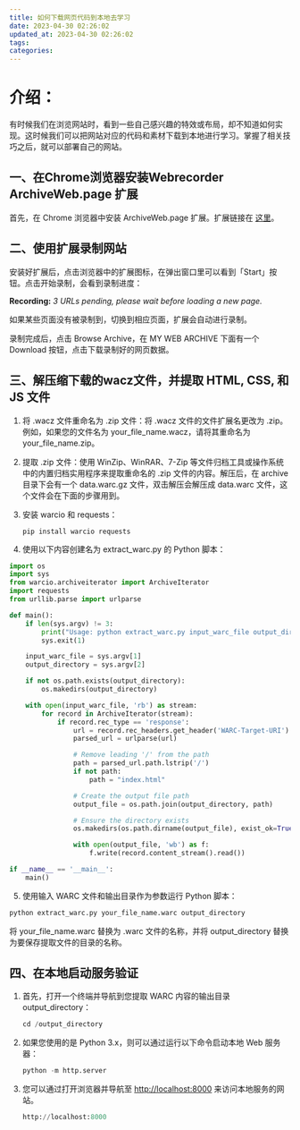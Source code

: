 ```yaml
---
title: 如何下载网页代码到本地去学习
date: 2023-04-30 02:26:02
updated_at: 2023-04-30 02:26:02
tags:
categories:
---
```




# 介绍：

有时候我们在浏览网站时，看到一些自己感兴趣的特效或布局，却不知道如何实现。这时候我们可以把网站对应的代码和素材下载到本地进行学习。掌握了相关技巧之后，就可以部署自己的网站。



## 一、在Chrome浏览器安装Webrecorder ArchiveWeb.page 扩展

首先，在 Chrome 浏览器中安装 ArchiveWeb.page 扩展。扩展链接在 [这里](https://chrome.google.com/webstore/detail/webrecorder-archivewebpag/fpeoodllldobpkbkabpblcfaogecpndd?hl=en-US)。



## 二、使用扩展录制网站

安装好扩展后，点击浏览器中的扩展图标，在弹出窗口里可以看到「Start」按钮。点击开始录制，会看到录制进度：

**Recording:** *3 URLs pending, please wait before loading a new page.*

如果某些页面没有被录制到，切换到相应页面，扩展会自动进行录制。

录制完成后，点击 Browse Archive，在 MY WEB ARCHIVE 下面有一个 Download 按钮，点击下载录制好的网页数据。



## 三、解压缩下载的wacz文件，并提取 HTML, CSS, 和 JS 文件

1. 将 .wacz 文件重命名为 .zip 文件：将 .wacz 文件的文件扩展名更改为 .zip。例如，如果您的文件名为 your_file_name.wacz，请将其重命名为 your_file_name.zip。

2. 提取 .zip 文件：使用 WinZip、WinRAR、7-Zip 等文件归档工具或操作系统中的内置归档实用程序来提取重命名的 .zip 文件的内容。解压后，在 archive 目录下会有一个 data.warc.gz 文件，双击解压会解压成 data.warc 文件，这个文件会在下面的步骤用到。

3. 安装 warcio 和 requests：

   ```
   pip install warcio requests
   ```

4. 使用以下内容创建名为 extract_warc.py 的 Python 脚本：

```python
import os
import sys
from warcio.archiveiterator import ArchiveIterator
import requests
from urllib.parse import urlparse

def main():
    if len(sys.argv) != 3:
        print("Usage: python extract_warc.py input_warc_file output_directory")
        sys.exit(1)

    input_warc_file = sys.argv[1]
    output_directory = sys.argv[2]

    if not os.path.exists(output_directory):
        os.makedirs(output_directory)

    with open(input_warc_file, 'rb') as stream:
        for record in ArchiveIterator(stream):
            if record.rec_type == 'response':
                url = record.rec_headers.get_header('WARC-Target-URI')
                parsed_url = urlparse(url)

                # Remove leading '/' from the path
                path = parsed_url.path.lstrip('/')
                if not path:
                    path = "index.html"

                # Create the output file path
                output_file = os.path.join(output_directory, path)

                # Ensure the directory exists
                os.makedirs(os.path.dirname(output_file), exist_ok=True)

                with open(output_file, 'wb') as f:
                    f.write(record.content_stream().read())

if __name__ == '__main__':
    main()
```

5. 使用输入 WARC 文件和输出目录作为参数运行 Python 脚本： 

```python
python extract_warc.py your_file_name.warc output_directory
```

将 your_file_name.warc 替换为 .warc 文件的名称，并将 output_directory 替换为要保存提取文件的目录的名称。



## 四、在本地启动服务验证

1. 首先，打开一个终端并导航到您提取 WARC 内容的输出目录output_directory：

   ```python
   cd /output_directory
   ```

2. 如果您使用的是 Python 3.x，则可以通过运行以下命令启动本地 Web 服务器：

   ```python
   python -m http.server
   ```

3. 您可以通过打开浏览器并导航至 [http://localhost:8000](http://localhost:8000/) 来访问本地服务的网站。

   ```python
   http://localhost:8000
   ```

   
